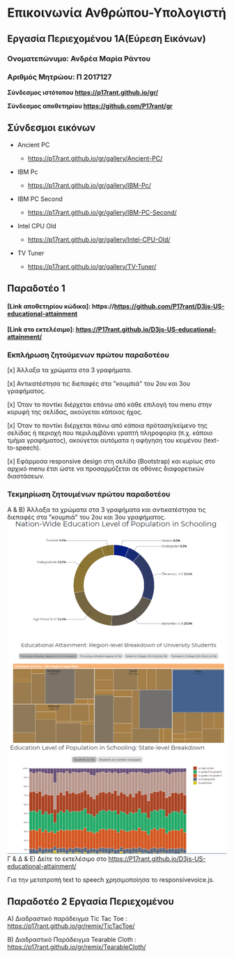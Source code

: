 # Επικοινωνία Ανθρώπου-Υπολογιστή
## Εργασία Περιεχομένου 1Α(Εύρεση Εικόνων)
### Ονοματεπώνυμο: Ανδρέα Μαρία Ράντου
### Αριθμός Μητρώου: Π 2017127


**Σύνδεσμος ιστότοπου https://p17rant.github.io/gr/**

**Σύνδεσμος αποθετηρίου https://github.com/P17rant/gr**


## Σύνδεσμοι εικόνων

* Ancient PC

  * https://p17rant.github.io/gr/gallery/Ancient-PC/

* IBM Pc

  * https://p17rant.github.io/gr/gallery/IBM-Pc/

* IBM PC Second

  * https://p17rant.github.io/gr/gallery/IBM-PC-Second/

* Intel CPU Old

  * https://p17rant.github.io/gr/gallery/Intel-CPU-Old/

* TV Tuner

  * https://p17rant.github.io/gr/gallery/TV-Tuner/

## Παραδοτέο 1

#### [Link αποθετηρίου κώδικα]: https://https://github.com/P17rant/D3js-US-educational-attainment
#### [Link στο εκτελέσιμο]: https://P17rant.github.io/D3js-US-educational-attainment/

### Εκπλήρωση ζητούμενων πρώτου παραδοτέου

[x] Άλλαξα τα χρώματα στα 3 γραφήματα.

[x] Αντικατέστησα τις διεπαφές στα "κουμπιά" του 2ου και 3ου γραφήματος.

[x] Όταν το ποντίκι διέρχεται επάνω από κάθε επιλογή του menu στην κορυφή της σελίδας, ακούγεται κάποιος ήχος.

[x] Όταν το ποντίκι διέρχεται πάνω από κάποια πρόταση/κείμενο της σελίδας ή περιοχή που περιλαμβάνει γραπτή πληροφορία (π.χ. κάποιο τμήμα     γραφήματος), ακούγεται αυτόματα η αφήγηση του κειμένου (text-to-speech).

[x] Εφάρμοσα responsive design στη σελίδα (Bootstrap) και κυρίως στο αρχικό menu έτσι ώστε να προσαρμόζεται σε οθόνες διαφορετικών διαστάσεων.

### Τεκμηρίωση ζητουμένων πρώτου παραδοτέου

Α & B) Άλλαξα τα χρώματα στα 3 γραφήματα και αντικατέστησα τις διεπαφές στα "κουμπιά" του 2ου και 3ου γραφήματος.
![Screenshot](1.PNG)
![Screenshot](2.PNG)
![Screenshot](3.PNG)
Γ & Δ & Ε) Δείτε το εκτελέσιμο στο https://P17rant.github.io/D3js-US-educational-attainment/

Για την μετατροπή text to speech χρησιμοποίησα το responsivevoice.js.


## Παραδοτέο 2 Εργασία Περιεχομένου 

A) Διαδραστικό παράδειγμα Tic Tac Toe : https://p17rant.github.io/gr/remix/TicTacToe/

Β) Διαδραστικό Παράδειγμα Tearable Cloth : https://p17rant.github.io/gr/remix/TearableCloth/

